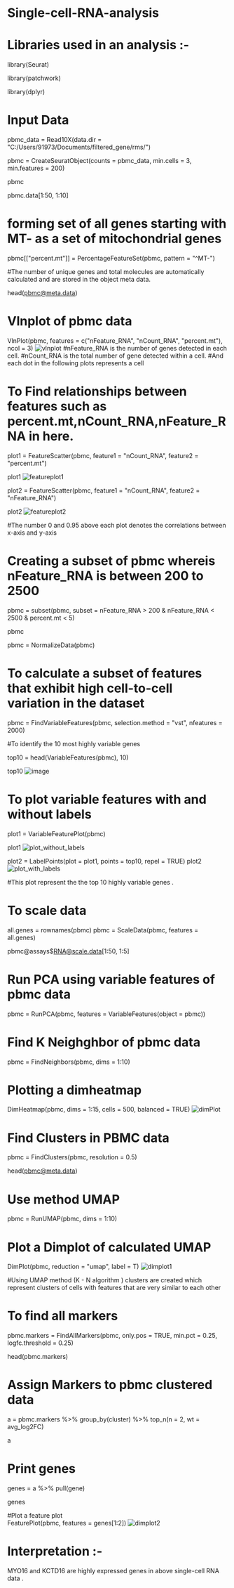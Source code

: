 # Single-cell-RNA-analysis
# Libraries used in an analysis :- 
library(Seurat)

library(patchwork)

library(dplyr)

# Input Data
pbmc_data = Read10X(data.dir = "C:/Users/91973/Documents/filtered_gene/rms/")

pbmc = CreateSeuratObject(counts = pbmc_data, min.cells = 3, min.features = 200)

pbmc

pbmc.data[1:50, 1:10]

# forming set of all genes starting with MT- as a set of mitochondrial genes
pbmc[["percent.mt"]] = PercentageFeatureSet(pbmc, pattern = "^MT-")

#The number of unique genes and total molecules are automatically calculated and are stored in the object meta data.

head(pbmc@meta.data)   

# Vlnplot of pbmc data
VlnPlot(pbmc, features = c("nFeature_RNA", "nCount_RNA", "percent.mt"), ncol = 3)
![vlnplot](https://user-images.githubusercontent.com/110582335/198816889-a9f44260-d1e7-419e-bd9d-34f3845b0d48.png)
#nFeature_RNA is the number of genes detected in each cell. 
#nCount_RNA is the total number of gene detected within a cell. 
#And each dot in the following plots represents a cell

# To Find relationships between features such as percent.mt,nCount_RNA,nFeature_RNA in here.
plot1 = FeatureScatter(pbmc, feature1 = "nCount_RNA", feature2 = "percent.mt")

plot1
![featureplot1](https://user-images.githubusercontent.com/110582335/198821164-0b5a3229-9288-40ef-8bf8-d41faed5c00b.png)

plot2 = FeatureScatter(pbmc, feature1 = "nCount_RNA", feature2 = "nFeature_RNA")

plot2
![featureplot2](https://user-images.githubusercontent.com/110582335/198821171-e3db500d-6730-4446-aa09-bbbe0180d36d.png)

#The number 0 and 0.95 above each plot denotes the correlations between x-axis and y-axis

# Creating a subset of pbmc whereis nFeature_RNA is between 200 to 2500
pbmc = subset(pbmc, subset = nFeature_RNA > 200 & nFeature_RNA < 2500 & percent.mt < 5)

pbmc

pbmc = NormalizeData(pbmc)

# To calculate a subset of features that exhibit high cell-to-cell variation in the dataset 
pbmc = FindVariableFeatures(pbmc, selection.method = "vst", nfeatures = 2000)

#To identify the 10 most highly variable genes

top10 = head(VariableFeatures(pbmc), 10)

top10
![image](https://user-images.githubusercontent.com/110582335/198824333-05d6ab92-56a9-431d-89bb-1e99c2608be3.png)

# To plot variable features with and without labels
plot1 = VariableFeaturePlot(pbmc)

plot1
![plot_without_labels](https://user-images.githubusercontent.com/110582335/198821355-27b0a0dc-ba44-4518-b4c4-b32549da5bab.png)


plot2 = LabelPoints(plot = plot1, points = top10, repel = TRUE)
plot2
![plot_with_labels](https://user-images.githubusercontent.com/110582335/198821772-9eb55922-8296-46b0-85e6-3872d4ef8842.png)

#This plot represent the the top 10 highly variable genes .

# To scale data 
all.genes = rownames(pbmc)
pbmc = ScaleData(pbmc, features = all.genes)

pbmc@assays$RNA@scale.data[1:50, 1:5]

# Run PCA using variable features of pbmc data
pbmc = RunPCA(pbmc, features = VariableFeatures(object = pbmc))

# Find K Neighghbor of pbmc data
pbmc = FindNeighbors(pbmc, dims = 1:10)

# Plotting a dimheatmap
DimHeatmap(pbmc, dims = 1:15, cells = 500, balanced = TRUE)
![dimPlot](https://user-images.githubusercontent.com/110582335/198816974-77e065ad-ad68-4b77-8aaa-0aa6943060e7.png)



# Find Clusters in PBMC data
pbmc = FindClusters(pbmc, resolution = 0.5)

head(pbmc@meta.data)

# Use method UMAP 
pbmc = RunUMAP(pbmc, dims = 1:10)

# Plot a Dimplot of calculated UMAP
DimPlot(pbmc, reduction = "umap", label = T)
![dimplot1](https://user-images.githubusercontent.com/110582335/198817020-50bc7ec2-aa61-41c7-bb27-3d76e5b12daf.png)

#Using UMAP method (K - N algorithm ) clusters are created which represent clusters of cells with features that are very similar to each other  

# To find all markers
pbmc.markers = FindAllMarkers(pbmc, only.pos = TRUE, min.pct = 0.25, logfc.threshold = 0.25)

head(pbmc.markers)

# Assign Markers to pbmc clustered data

a = pbmc.markers %>% group_by(cluster) %>% top_n(n = 2, wt = avg_log2FC)

a

# Print genes 
genes = a %>% pull(gene)

genes

#Plot a feature plot	
FeaturePlot(pbmc, features = genes[1:2])
![dimplot2](https://user-images.githubusercontent.com/110582335/198817099-a36e892b-1967-426b-9153-780f2ff46530.png)
# Interpretation :-
MYO16 and KCTD16 are highly expressed genes in above single-cell RNA data .
